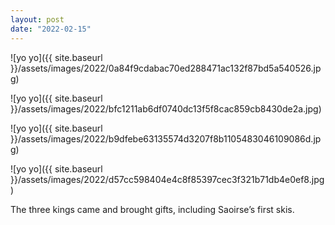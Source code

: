 ```yaml
---
layout: post
date: "2022-02-15"
---
```


![yo yo]({{ site.baseurl }}/assets/images/2022/0a84f9cdabac70ed288471ac132f87bd5a540526.jpg)

![yo yo]({{ site.baseurl }}/assets/images/2022/bfc1211ab6df0740dc13f5f8cac859cb8430de2a.jpg)

![yo yo]({{ site.baseurl }}/assets/images/2022/b9dfebe63135574d3207f8b1105483046109086d.jpg)

![yo yo]({{ site.baseurl }}/assets/images/2022/d57cc598404e4c8f85397cec3f321b71db4e0ef8.jpg)

The three kings came and brought gifts, including Saoirse’s first skis.
